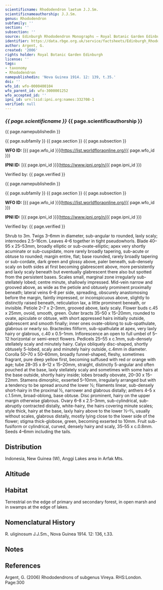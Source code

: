 ```yaml
---
scientificname: Rhododendron laetum J.J.Sm.
scientificnameauthorship: J.J.Sm.
genus: Rhododendron
subfamily: ''
section: ''
subsection: ''
source: Edinburgh Rhododendron Monographs – Royal Botanic Garden Edinburgh
identifier: https://data.rbge.org.uk/service/factsheets/Edinburgh_Rhododendron_Monographs.xhtml
author: Argent, G.
created: '2006'
rights holder: Royal Botanic Garden Edinburgh
license: ''
tags:
- taxonomy
- Rhododendron
namepublishedin: 'Nova Guinea 1914. 12: 139, t.35.'
doi: ''
wfo_id: wfo-0000400104
wfo_parent_id: wfo-3000001252
wfo_accepted_id: ''
ipni_id: urn:lsid:ipni.org:names:332708-1
verified: null
---
```

### _{{ page.scientificname }}_ {{ page.scientificauthorship }}
 {{ page.namepublishedin }}

{{ page.subfamily }} {{ page.section }} {{ page.subsection }}

**WFO ID:** [{{ page.wfo_id }}](https://list.worldfloraonline.org/{{ page.wfo_id }})

**IPNI ID:** [{{ page.ipni_id }}](https://www.ipni.org/n/{{ page.ipni_id }})

Verified by: {{ page.verified }}

 {{ page.namepublishedin }}

{{ page.subfamily }} {{ page.section }} {{ page.subsection }}

**WFO ID:** [{{ page.wfo_id }}](https://list.worldfloraonline.org/{{ page.wfo_id }})

**IPNI ID:** [{{ page.ipni_id }}](https://www.ipni.org/n/{{ page.ipni_id }})

Verified by: {{ page.verified }}



Shrub to 3m. Twigs 3–6mm in diameter, sub-angular to rounded, laxly scaly; internodes 2.5–16cm. Leaves 4–6 together in tight pseudowhorls. Blade 40–95 x 25–53mm, broadly elliptic or sub-ovate-elliptic; apex very shortly acuminate or sub-cuspidate, more rarely broadly tapering, sub-acute or obtuse to rounded; margin entire, flat; base rounded, rarely broadly tapering or sub-cordate, dark green and glossy above, paler beneath, sub-densely scaly on both sides at first becoming glabrescent above, more persistently and laxly scaly beneath but eventually glabrescent there also but spotted from the persistent bases. Scales small, marginal zone irregularly sub-stellately lobed; centre minute, shallowly impressed. Mid-vein narrow and grooved above, as wide as the petiole and obtusely prominent proximally beneath; lateral veins 6–8 per side, spreading, obscurely anastomosing before the margin, faintly impressed, or inconspicuous above, slightly to distinctly raised beneath, reticulation lax, a little prominent beneath, or invisible. Petiole 2–7 x 2–3mm, grooved above, laxly scaly. Flower buds c.45 x 25mm, ovoid, smooth, green. Outer bracts 35–50 x 15–20mm, rounded to ovate, apiculate or obtuse, with short appressed hairs initially outside, glabrescent and smooth finally; inner ones ovate-oblong to sub-spathulate, glabrous or nearly so. Bracteoles filiform, sub-spathulate at apex, very laxly hairy or glabrous, c.40 x 0.5–1mm. Inflorescence an open to full umbel of 5–12 horizontal or semi-erect flowers. Pedicels 25–55 x c.1mm, sub-densely stellately scaly and minutely hairy. Calyx obliquely disc-shaped, shortly obtusely 5-lobed, scaly and minutely hairy outside, c.4mm in diameter. Corolla 50–70 x 50–60mm, broadly funnel-shaped, fleshy, sometimes fragrant, pure deep yellow first, becoming suffused with red or orange with age; tube 28–35 x 8–12 x 15–20mm, straight, distinctly 5-angular and often pouched at the base, laxly stellately scaly and sometimes with some hairs at the base outside, shortly hairy inside; lobes broadly obovate, 20–30 x 15–22mm. Stamens dimorphic, exserted 5–10mm, irregularly arranged but with a tendency to be spread around the lower ½; filaments linear, sub-densely short-hairy in the proximal ½, narrower and glabrous distally; anthers 4–5 x c.1.5mm, broad-oblong, base obtuse. Disc prominent, hairy on the upper margin other­wise glabrous. Ovary 6–8 x 2.5–3mm, sub-cylindrical, sub-abruptly contracted distally, white-hairy, the hairs covering minute scales; style thick, hairy at the base, laxly hairy above to the lower ½–2⁄3, usually without scales, glabrous distally, mostly lying close to the lower side of the flower; stigma thick-globose, green, becoming exserted to 10mm. Fruit sub-fusiform or cylindrical, curved, densely hairy and scaly, 35–55 x c.0.8mm. Seeds 4–6mm including the tails.

## Distribution
Indonesia, New Guinea (W), Anggi Lakes area in Arfak Mts.

## Altitude


## Habitat
Terrestrial on the edge of primary and secondary forest, in open marsh and in swamps at the edge of lakes.

## Nomenclatural History
R. uliginosum J.J.Sm., Nova Guinea 1914. 12: 136, t.33.
                       
## Notes


## References

Argent, G. (2006) Rhododendrons of subgenus Vireya. RHS:London. Page:300
